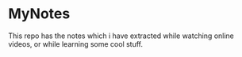 MyNotes
=======

This repo has the notes which i have extracted while watching online videos, or while learning some cool stuff.
